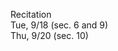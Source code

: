 
<div class="recitation">
<div class="column_date">
<p markdown="block">
Recitation  <br>
Tue, 9/18 (sec. 6 and 9)<br>
Thu, 9/20 (sec. 10)
</p>
</div>

<div class="column_recitation">
<p markdown="block">



</p>
</div>

</div>

